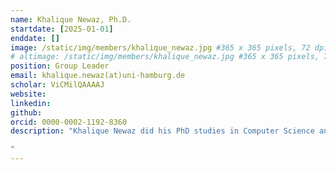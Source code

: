 ```yaml
---
name: Khalique Newaz, Ph.D.
startdate: [2025-01-01]
enddate: []
image: /static/img/members/khalique_newaz.jpg #365 x 365 pixels, 72 dpi
# altimage: /static/img/members/khalique_newaz.jpg #365 x 365 pixels, 72 dpi
position: Group Leader
email: khalique.newaz(at)uni-hamburg.de
scholar: ViCMilQAAAAJ
website: 
linkedin: 
github: 
orcid: 0000-0002-1192-8360
description: "Khalique Newaz did his PhD studies in Computer Science and Engineering in the Complex Networks Lab headed by Prof. Tijana Milenkovic at the University of Notre Dame, USA. Afterwards, he worked in the Institute for Computational Systems Biology headed by Prof. Jan Baumbach at the University of Hamburg, Germany. From January 2025, Khalique leads the NeStOme lab at the University of Hamburg, Germany.

"
---
```

